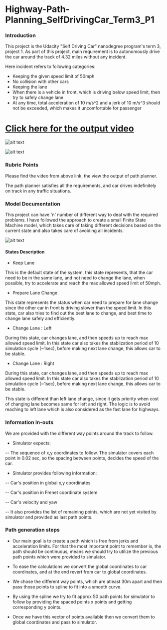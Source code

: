 # Highway-Path-Planning_SelfDrivingCar_Term3_P1

### Introduction

This project is the Udacity "Self Driving Car" nanodegree program's term 3, project 1. 
As part of this project, main requirement is to autonomously drive the car around the track of 4.32 miles without any incident.


Here incident refers to following categories:

- Keeping the given speed limit of 50mph
- No collision with other cars
- Keeping the lane
- When there is a vehicle in front, which is driving below speed limit, then try to safely change lane 
- At any time, total acceleration of 10 m/s^2 and a jerk of 10 m/s^3 should not be exceeded, which makes it uncomfortable for passenger

# [Click here for the output video](https://www.youtube.com/watch?v=z2zQVCEmAXQ&t=11s)

![alt text](https://github.com/sulabhmatele/Highway-Path-Planning_SelfDrivingCar_Term3_P1/blob/master/data/SimulatorScreenShot.png)

![alt text](https://github.com/sulabhmatele/Highway-Path-Planning_SelfDrivingCar_Term3_P1/blob/master/data/Simulator2.png)

### Rubric Points

Please find the video from above link, the view the output of path planner. 

The path planner satisfies all the requirements, and car drives indefinitely on track in any traffic situations.

### Model Documentation
This project can have 'n' number of different way to deal with the required problems. I have followed the approach to create a small Finite State Machine model, which takes care of taking different decisions based on the current state and also takes care of avoiding all incidents.

![alt text](https://github.com/sulabhmatele/Highway-Path-Planning_SelfDrivingCar_Term3_P1/blob/master/data/HighwayPathPlannerFSM.png)

#### States Description

-  Keep Lane

This is the default state of the system, this state represents, that the car need to be in the same lane, and not need to change the lane, when possible, try to accelerate and reach the max allowed speed limit of 50mph.

- Prepare Lane Change

This state represents the status when car need to prepare for lane change since the other car in front is driving slower than the speed limit. In this state, car also tries to find out the best lane to change, and best time to change lane safely and efficiently.

- Change Lane : Left

During this state, car changes lane, and then speeds up to reach max allowed speed limit. In this state car also takes the stablization period of 10 simulation cycle (~1sec), before making next lane change, this allows car to be stable.

- Change Lane : Right

During this state, car changes lane, and then speeds up to reach max allowed speed limit. In this state car also takes the stablization period of 10 simulation cycle (~1sec), before making next lane change, this allows car to be stable.


This state is different than left lane change, since it gets priority when cost of changing lane becomes same for left and right. The logic is to avoid reaching to left lane which is also considered as the fast lane for highways.

### Information In-outs

We are provided with the different way points around the track to follow. 

- Simulator expects:

-- The sequence of x,y coordinates to follow. The simulator covers each point in 0.02 sec, so the spacing between points, decides the speed of the car.


- Simulator provides following information:

-- Car's position in global x,y coordinates

-- Car's position in Frenet coordinate system

-- Car's velocity and yaw 

-- It also provides the list of remaining points, which are not yet visited by simulator and provided as last path points.


### Path generation steps

- Our main goal is to create a path which is free from jerks and acceleration limits. For that the most important point to remember is, the path should be continuous, means we should try to utilize the previous path points which were provided to simulator.

- To ease the calculations we convert the global coordinates to car coordinates, and at the end revert from car to global coordinates.

- We chose the different way points, which are atleast 30m apart and then pass those points to spline to fit into a smooth curve.

- By using the spline we try to fit approx 50 path points for simulator to follow by providing the spaced points x points and getting corresponding y points.

- Once we have this vector of points available then we convert them to global coordinates and pass to simulator.


